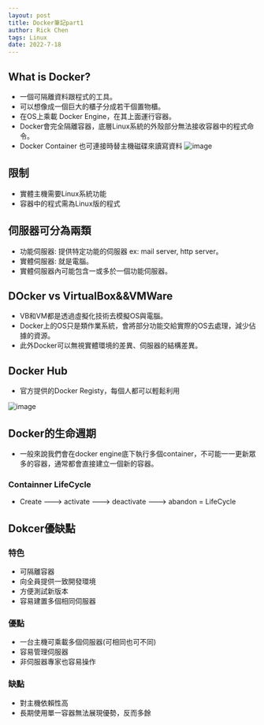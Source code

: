 ```yaml
---
layout: post
title: Docker筆記part1
author: Rick Chen
tags: Linux
date: 2022-7-18
---
```


## What is Docker?
* 一個可隔離資料跟程式的工具。
* 可以想像成一個巨大的櫃子分成若干個置物櫃。
* 在OS上乘載 Docker Engine，在其上面運行容器。
* Docker會完全隔離容器，底層Linux系統的外殼部分無法接收容器中的程式命令。
* Docker Container 也可連接時替主機磁碟來讀寫資料
![image](https://user-images.githubusercontent.com/62127656/179461707-d8d45f2e-8366-4349-865b-657cdf18c370.png)

## 限制
* 實體主機需要Linux系統功能
* 容器中的程式需為Linux版的程式

## 伺服器可分為兩類
* 功能伺服器: 提供特定功能的伺服器 ex: mail server, http server。
* 實體伺服器: 就是電腦。
* 實體伺服器內可能包含一或多於一個功能伺服器。

## DOcker vs VirtualBox&&VMWare
* VB和VM都是透過虛擬化技術去模擬OS與電腦。
* Docker上的OS只是類作業系統，會將部分功能交給實際的OS去處理，減少佔據的資源。
* 此外Docker可以無視實體環境的差異、伺服器的結構差異。

## Docker Hub
* 官方提供的Docker Registy，每個人都可以輕鬆利用

![image](https://user-images.githubusercontent.com/62127656/179468506-e780dcbb-2ad2-43b5-8284-fcf6719b4383.png)

## Docker的生命週期
* 一般來說我們會在docker engine底下執行多個container，不可能一一更新眾多的容器，通常都會直接建立一個新的容器。
### Containner LifeCycle
* Create ---> activate ---> deactivate ---> abandon = LifeCycle

## Dokcer優缺點

### 特色
* 可隔離容器
* 向全員提供一致開發環境
* 方便測試新版本
* 容易建置多個相同伺服器

### 優點
* 一台主機可乘載多個伺服器(可相同也可不同)
* 容易管理伺服器
* 非伺服器專家也容易操作

### 缺點
* 對主機依賴性高
* 長期使用單一容器無法展現優勢，反而多餘
